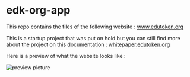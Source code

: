 # edk-org-app

This repo contains the files of the following website : www.edutoken.org

This is a startup project that was put on hold but you can still find more about the project on this documentation : [whitepaper.edutoken.org](whitepaper.edutoken.org)

Here is a preview of what the website looks like :

![preview picture](preview.jpeg)
